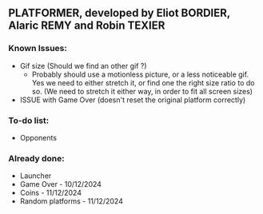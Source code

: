 ## PLATFORMER, developed by Eliot BORDIER, Alaric REMY and Robin TEXIER

### Known Issues:
 - Gif size (Should we find an other gif ?)
   - Probably should use a motionless picture, or a less noticeable gif. Yes we need to either stretch it, or find one the right size ratio to do so. (We need to stretch it either way, in order to fit all screen sizes)
 - ISSUE with Game Over (doesn't reset the original platform correctly)

### To-do list:
 - Opponents

### Already done:
 - Launcher
 - Game Over - 10/12/2024
 - Coins - 11/12/2024
 - Random platforms - 11/12/2024
